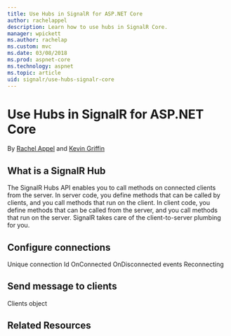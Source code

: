 ```yaml
---
title: Use Hubs in SignalR for ASP.NET Core
author: rachelappel
description: Learn how to use hubs in SignalR Core.
manager: wpickett
ms.author: rachelap
ms.custom: mvc
ms.date: 03/08/2018
ms.prod: aspnet-core
ms.technology: aspnet
ms.topic: article
uid: signalr/use-hubs-signalr-core
---
```


# Use Hubs in SignalR for ASP.NET Core

By [Rachel Appel](https://twitter.com/rachelappel) and [Kevin Griffin](http://twitter.com/1kevgriff)


## What is a SignalR Hub

The SignalR Hubs API enables you to call methods on connected clients from the server. In server code, you define methods that can be called by clients, and you call methods that run on the client. In client code, you define methods that can be called from the server, and you call methods that run on the server. SignalR takes care of the client-to-server plumbing for you.

## Configure connections 

Unique connection Id
OnConnected OnDisconnected events
Reconnecting

## Send message to clients

Clients object

## Related Resources
